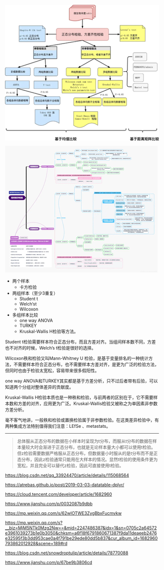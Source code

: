 
![](pics/20211203.jpg)


![](pics/2021120301.png)


+ 两个样本
   + 卡方检验
+ 两组样本（至少3重复）
  + Student t
  + Welch‘st
  + Wilcoxon
+ 多组样本比较
  + one way ANOVA
  + TURKEY
  + Kruskal-Wallis H检验等方法。

Student t检验需要样本符合正态分布，而且方差对齐。当组间样本数不同，方差也不对齐的时候，Welch’s t检验是很好的选择。

Wilcoxon秩和检验又叫Mann-Whitney U 检验，是基于变量排名的一种统计方法，不需要样本符合正态分布，也不需要样本方差对齐，是更为广泛的检验方法，但同时也由于检验太宽松，容易带来很多假阳性。

one way ANOVA和TURKEY其实都是基于方差分析，只不过后者带有后验，可以知道两个分组对整体差异的贡献度。

Kruskal-Wallis H检验本质也是一种秩和检验，与前两者的区别在于，它不需要样本数和方差的对齐，应用更为广泛。Kruskal-Wallis检验又被称之为单因素非参数方差分析。

毫不客气地讲，一般秩和检验或置换检验属于非参数检验。在这类差异检验中，有两种集成方法特别值得我们注意：LEfSe 、metastats。


----

> 总体服从正态分布的数据在小样本时呈现为t分布，而服从t分布的数据在样本量较大时会渐进于正态分布，也就是无论样本量大小都可以使用t检验。但z检验需要数据严格服从正态分布，但数据量小时服从的是t分布而不是正态分布，因此z检验通常只能用在大样本的情况。显然t检验的使用条件更为宽松，并且完全可以替代z检验，因此可直接使用t检验。

https://blog.csdn.net/qq_33924470/article/details/115068564



https://atrebas.github.io/post/2019-03-03-datatable-dplyr/

https://cloud.tencent.com/developer/article/1682960

https://www.jianshu.com/p/0032087b9dbb

https://mp.weixin.qq.com/s/62wIOTWE3ZygBbxFucmvkw

https://mp.weixin.qq.com/s?__biz=MjM5NTk0Mzg2Nw==&mid=2247486387&idx=1&sn=0705c2a64572e3961039273b1e0b3050&chksm=a6f18f6791860671387f9da11deaeeb2476e32595f3b3dd953cae0a4f791be29ede80dd5b837&cur_album_id=1682960793862012928&scene=189#rd

https://blog.csdn.net/snowdroptulip/article/details/78770088

https://www.jianshu.com/p/67be9b3806cd

